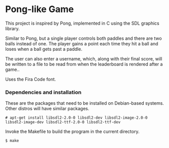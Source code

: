 # Pong-like Game
This project is inspired by Pong, implemented in C using the SDL graphics library. 

Similar to Pong, but a single player controls both paddles and there are two balls instead of one. The player gains a point each time they hit a ball and loses when a ball gets past a paddle.

The user can also enter a username, which, along with their final score, will be written to a file to be read from when the leaderboard is rendered after a game..

Uses the Fira Code font.

### Dependencies and installation
These are the packages that need to be installed on Debian-based systems. Other distros will have similar packages.

`# apt-get install libsdl2-2.0-0 libsdl2-dev libsdl2-image-2.0-0 libsdl2-image-dev libsdl2-ttf-2.0-0 libsdl2-ttf-dev`

Invoke the Makefile to build the program in the current directory.

`$ make`
